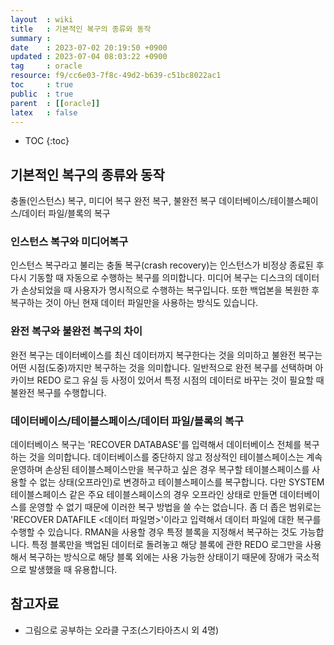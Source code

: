 ```yaml
---
layout  : wiki
title   : 기본적인 복구의 종류와 동작
summary : 
date    : 2023-07-02 20:19:50 +0900
updated : 2023-07-04 08:03:22 +0900
tag     : oracle
resource: f9/cc6e03-7f8c-49d2-b639-c51bc8022ac1
toc     : true
public  : true
parent  : [[oracle]]
latex   : false
---
```

* TOC
{:toc}

## 기본적인 복구의 종류와 동작
 충돌(인스턴스) 복구, 미디어 복구
완전 복구, 불완전 복구
데이터베이스/테이블스페이스/데이터 파일/블록의 복구

### 인스턴스 복구와 미디어복구
인스턴스 복구라고 불리는 충돌 복구(crash recovery)는 인스턴스가 비정상 종료된 후 다시 기동할 때 자동으로 수행하는 복구를 의미합니다.
미디어 복구는 디스크의 데이터가 손상되었을 때 사용자가 명시적으로 수행하는 복구입니다. 또한 백업본을 복원한 후 복구하는 것이 아닌 현재 데이터 파일만을 사용하는 방식도 있습니다.

### 완전 복구와 불완전 복구의 차이
완전 복구는 데이터베이스를 최신 데이터까지 복구한다는 것을 의미하고 불완전 복구는 어떤 시점(도중)까지만 복구하는 것을 의미합니다. 일반적으로 완전 복구를 선택하며 아카이브 REDO 로그 유실 등 사정이 있어서 특정 시점의 데이터로 바꾸는 것이 필요할 때 불완전 복구를 수행합니다.

### 데이터베이스/테이블스페이스/데이터 파일/블록의 복구
데이터베이스 복구는 'RECOVER DATABASE'를 입력해서 데이터베이스 전체를 복구하는 것을 의미합니다. 데이터베이스를 중단하지 않고 정상적인 테이블스페이스는 계속 운영하며 손상된 테이블스페이스만을 복구하고 싶은 경우 복구할 테이블스페이스를 사용할 수 없는 상태(오프라인)로 변경하고 테이블스페이스를 복구합니다. 다만 SYSTEM 테이블스페이스 같은 주요 테이블스페이스의 경우 오프라인 상태로 만들면 데이터베이스를 운영할 수 없기 때문에 이러한 복구 방법을 쓸 수는 없습니다.
좀 더 좁은 범위로는 'RECOVER DATAFILE <데이터 파일명>'이라고 입력해서 데이터 파일에 대한 복구를 수행할 수 있습니다.
RMAN을 사용할 경우 특정 블록을 지정해서 복구하는 것도 가능합니다. 특정 블록만을 백업된 데이터로 돌려놓고 해당 블록에 관한 REDO 로그만을 사용해서 복구하는 방식으로 해당 블록 외에는 사용 가능한 상태이기 때문에 장애가 국소적으로 발생했을 때 유용합니다.

## 참고자료
- 그림으로 공부하는 오라클 구조(스기타아츠시 외 4명)
